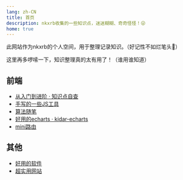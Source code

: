 ```yaml
---
lang: zh-CN
title: 首页
description: nkxrb收集的一些知识点，迷迷糊糊、奇奇怪怪！😜
home: true
---
```


此网站作为nkxrb的个人空间，用于整理记录知识。（好记性不如烂笔头🐎）

这里再多啰嗦一下，知识整理真的太有用了！（谁用谁知道）

## 前端

- [从入门到进阶 · 知识点自查](./front/README.md)
- [手写的一些JS工具](./front/utils.md)
- [算法随笔](./front/leetcode.md)
- [好用的echarts · kidar-echarts](./front/components/kidar-echarts.md)
- [mini路由](./front/components/mini-router.md)


## 其他

- [好用的软件](./other/software.md)
- [超实用网站](./other/website.md)
